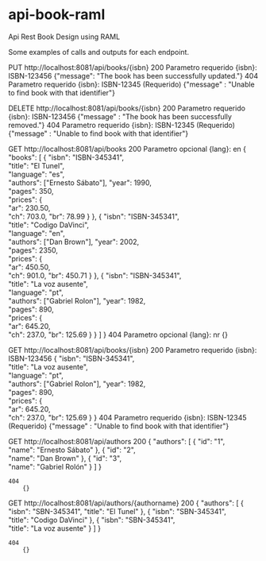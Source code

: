 # api-book-raml
Api Rest Book Design using RAML

Some examples of calls and outputs for each endpoint.

PUT http://localhost:8081/api/books/{isbn}
	200
	    Parametro requerido {isbn}: ISBN-123456
			{"message": "The book has been successfully updated."}
	404
	    Parametro requerido {isbn}: ISBN-12345 (Requerido)
			{"message" : "Unable to find book with that identifier"}

DELETE http://localhost:8081/api/books/{isbn}
	200
	    Parametro requerido {isbn}: ISBN-123456
			{"message" : "The book has been successfully removed."}
	404
	    Parametro requerido {isbn}: ISBN-12345 (Requerido)
			{"message" : "Unable to find book with that identifier"}

GET http://localhost:8081/api/books
	200
	    Parametro opcional {lang}: en
			{
				"books": [
				  {
					"isbn": "ISBN-345341",  
					"title": "El Tunel",   
					"language": "es",      
					"authors": ["Ernesto Sábato"], 
					"year": 1990,          
					"pages": 350,          
					"prices": {            
					  "ar": 230.50,          
					  "ch": 703.0,
					  "br": 78.99
					}
				  },
				  {
					"isbn": "ISBN-345341",  
					"title": "Codigo DaVinci",   
					"language": "en",      
					"authors": ["Dan Brown"], 
					"year": 2002,          
					"pages": 2350,          
					"prices": {            
					  "ar": 450.50,          
					  "ch": 901.0,
					  "br": 450.71
					}
				  },
				  {
					"isbn": "ISBN-345341",  
					"title": "La voz ausente",   
					"language": "pt",      
					"authors": ["Gabriel Rolon"], 
					"year": 1982,          
					"pages": 890,          
					"prices": {            
					  "ar": 645.20,          
					  "ch": 237.0,
					  "br": 125.69
					}
				  }
				]
			}
	404
	    Parametro opcional {lang}: nr
			{}

GET http://localhost:8081/api/books/{isbn}
	200
	    Parametro requerido {isbn}: ISBN-123456
			{
			  "isbn": "ISBN-345341",  
			  "title": "La voz ausente",   
			  "language": "pt",      
			  "authors": ["Gabriel Rolon"], 
			  "year": 1982,          
			  "pages": 890,          
			  "prices": {            
				"ar": 645.20,          
				"ch": 237.0,
				"br": 125.69
			  }
			}
	404
	    Parametro requerido {isbn}: ISBN-12345 (Requerido)
			{"message" : "Unable to find book with that identifier"}

		

GET http://localhost:8081/api/authors
	200
		{
			"authors": [
			  {
				"id": "1",  
				"name": "Ernesto Sábato"
			  },
			  {
				"id": "2",  
				"name": "Dan Brown"
			  },
			  {
				"id": "3",  
				"name": "Gabriel Rolón"
			  }
			]
		}
	
	404
		{}

GET http://localhost:8081/api/authors/{authorname}
	200
		{
			"authors": [
			  {
				"isbn": "SBN-345341",
				"title": "El Tunel"
			  },
			  {
				"isbn": "SBN-345341",  
				"title": "Codigo DaVinci"
			  },
			  {
				"isbn": "SBN-345341",  
				"title": "La voz ausente"
			  }
			]
		}
	
	404
		{}
